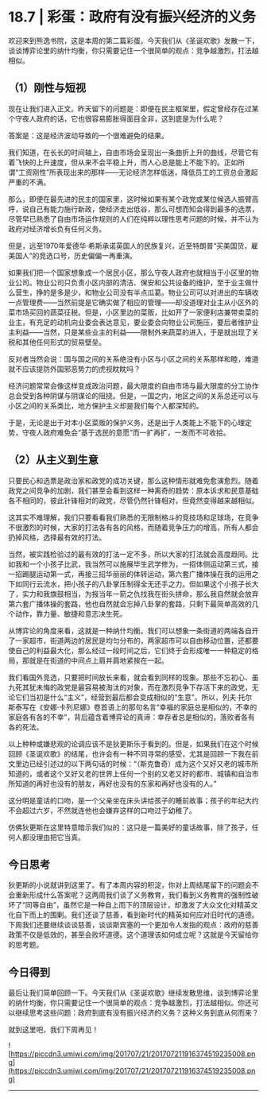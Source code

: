 # 18.7 | 彩蛋：政府有没有振兴经济的义务

欢迎来到熊逸书院，这是本周的第二篇彩蛋。今天我们从《圣诞欢歌》发散一下，谈谈博弈论里的纳什均衡，你只需要记住一个很简单的观点：竞争越激烈，打法越相似。

## （1）刚性与短视

现在让我们进入正文。昨天留下的问题是：即便在民主框架里，假定曾经存在过某个守夜人政府的话，它也很容易膨胀得面目全非，这到底是为什么呢？

答案是：这是经济波动导致的一个很难避免的结果。

我们知道，在长长的时间轴上，自由市场会呈现出一条曲折上升的曲线，尽管它有着飞快的上升速度，但从来不会平稳上升，而人心总是能上不能下的。正如所谓“工资刚性”所表现出来的那样——无论经济怎样低迷，降低员工的工资总会激起严重的不满。

那么，即便在最先进的民主的国家里，这时候如果有某个政党或某位候选人振臂高呼，说自己有能力施行新政，使经济走出低谷，那么可想而知会得到最多的选票，尽管早已熟悉了自由市场运作规则的人们在纯粹以理性思考问题的时候，并不认为政府对经济增长负有任何义务。

但是，远至1970年爱德华·希斯承诺英国人的民族复兴，近至特朗普“买美国货，雇美国人”的竞选口号，历史偏偏一再重演。

如果我们把一个国家想象成一个居民小区，那么守夜人政府也就相当于小区里的物业公司。物业公司只负责小区内部的清洁、保安和公共设备的维护，至于业主做什么营生，挣的是多是少，和物业公司没有半点瓜葛。物业公司可以对进出的车辆收一点管理费——当然前提是它确实做了相应的管理——却没道理对业主从小区外的菜市场买回的蔬菜征税。但是，小区里边的菜贩，比如开了一家便利店兼带卖菜的业主，有充足的动机向业委会表达意见，要业委会向物业公司施压，要后者维护业主利益——当然，只是某些业主的利益——限制外来蔬菜的进入，于是就出现了关税和其他任何形式的贸易壁垒。

反对者当然会说：国与国之间的关系绝没有小区与小区之间的关系那样和睦，难道就不应该提防外国邪恶势力的虎视眈眈吗？

经济问题常常会像这样变成政治问题，最大限度的自由市场与最大限度的分工协作总会受到各种阴谋与阴谋论的阻挠。但是，一国之内，地区之间的关系总还可以与小区之间的关系类比，地方保护主义却是我们每个人都深知的。

于是，无论是出于对本小区菜贩的保护义务，还是出于人类能上不能下的心理定势，守夜人政府难免会“基于选民的意愿”而一扩再扩，一发而不可收拾。

## （2）从主义到生意

只要民心和选票是政治家和政党的成功关键，那么这种情形就难免愈演愈烈。随着政党之间竞争的加剧，我们甚至会看到这样一种离奇的趋势：原本诉求和民意基础各不相同的，彼此针锋相对的政党，尽管仍然针锋相对，但竟然变得越来越相似。

这其实不难理解，我们只要看看我们熟悉的无限制格斗的竞技场和足球场，在竞争不很激烈的时候，大家的打法各有各的风格，而随着竞争压力的增高，所有人都会扔掉风格，选择最有效的打法。

当然，被实践检验过的最有效的打法一定不多，所以大家的打法就会高度趋同。比如我和一个小孩子比武，我当然可以施展毕生武学修为，一招体侧运动第三式，接一招踢腿运动第一式，再接三招华丽丽的体转运动，第六套广播体操在我的运用之下如同行云流水，把小孩子的八卦掌压制得全无还手之力。但如果这个小孩子长大了，实力和我旗鼓相当，为报当年一箭之仇找我在街头拼命，那么我自然就会放弃第六套广播体操的套路，他也自然就会忘掉八卦掌的套路，只剩下最简单高效的几个动作，靠力量、敏捷和意志决生死。

从博弈论的角度来看，这就是一种纳什均衡。我们可以想象一条街道的两端各自开了一家超市，街道两边的居民是均匀分布的，两家超市可以自由移动位置，还都要使自己的利益最大化，那么经过一段时间之后，它们终于会形成唯一一种稳定的格局，那就是在街道的中间点上肩并肩地紧挨在一起。

我们看国外竞选，只要把时间放长来看，就会看到同样的现象。那些不忘初心、虽九死其犹未悔的政党是最容易被淘汰的对象，而在激烈竞争下存活下来的政党，无论它们当初是什么“主义”，经营到最后都会变成相似的“生意”。所以，列夫·托尔斯泰写在《安娜·卡列尼娜》卷首语上的那句名言“幸福的家庭总是相似的，不幸的家庭各有各的不幸”，背后蕴含着博弈论的真谛：幸存者总是相似的，落败者各有各的死法。

以上种种或嫌悲观的论调应该不是狄更斯乐于看到的。但是，如果我们在这个时候回顾《圣诞欢歌》的结尾，也许会有一种不同寻常的感受，尤其是回顾一下我在前文里边已经引述过的以下两句话的时候：“（斯克鲁奇）成为这个又好又老的城市所知道的，或者这个又好又老的世界上任何一个别的又老又好的都市、城镇和自治市所知道的再好也没有的朋友，再好也没有的东家和再好也没有的人。”

这分明是童话的口吻，是一个父亲坐在床头讲给孩子的睡前故事；孩子的年纪大约不会超过六岁，不然就连他也会嫌弃这样的口吻过于幼稚了。

仿佛狄更斯在这里特意暗示我们似的：这只是一篇美好的童话故事，除了孩子，任何人都没理由把它当真。

## 今日思考

狄更斯的小说就讲到这里了。有了本周内容的积淀，你对上周结尾留下的问题会不会重新形成什么答案呢？这两周我们谈了义务教育，我们看到义务教育的强制性破坏了“同等自由”，虽然它是一种自上而下的顶层设计，却激发了大众文化对精英文化自下而上的围剿。我们还谈了慈善，看到新时代的精英如何应对旧时代的道德。下周我们还要继续谈谈慈善，谈谈斯宾塞的一个更加令人发指的观点：政府的慈善政策不仅是低效的，甚至会败坏道德。这个道理该如何成立呢？这就是今天留给你的思考题。

## 今日得到

最后让我们简单回顾一下。今天我们从《圣诞欢歌》继续发散思维，谈到博弈论里的纳什均衡，你只需要记住一个很简单的观点：竞争越激烈，打法越相似。你还可以继续思考这些问题：政府到底有没有振兴经济的义务？这种义务到底从何而来？

就到这里吧，我们下周再见！

![https://piccdn3.umiwi.com/img/201707/21/201707211916374519235008.png](https://piccdn3.umiwi.com/img/201707/21/201707211916374519235008.png)

---
